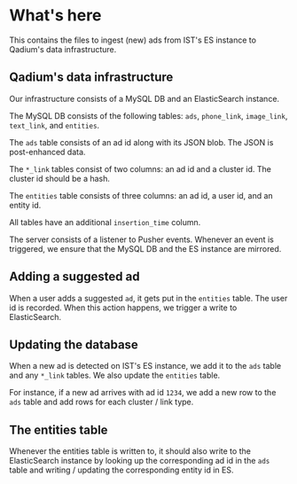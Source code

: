 # What's here
This contains the files to ingest (new) ads from IST's ES instance to Qadium's data infrastructure.

## Qadium's data infrastructure
Our infrastructure consists of a MySQL DB and an ElasticSearch instance.

The MySQL DB consists of the following tables: `ads`, `phone_link`, `image_link`, `text_link`, and `entities`.

The `ads` table consists of an ad id along with its JSON blob. The JSON is post-enhanced data.

The `*_link` tables consist of two columns: an ad id and a cluster id. The cluster id should be a hash.

The `entities` table consists of three columns: an ad id, a user id, and an entity id.

All tables have an additional `insertion_time` column.

The server consists of a listener to Pusher events. Whenever an event is triggered, we ensure that the MySQL DB and the ES instance are mirrored.

## Adding a suggested ad
When a user adds a suggested `ad`, it gets put in the `entities` table. The user id is recorded. When this action happens, we trigger a write to ElasticSearch.

## Updating the database
When a new ad is detected on IST's ES instance, we add it to the `ads` table and any `*_link` tables. We also update the `entities` table.

For instance, if a new ad arrives with ad id `1234`, we add a new row to the `ads` table and add rows for each cluster / link type.

## The entities table
Whenever the entities table is written to, it should also write to the ElasticSearch instance by looking up the corresponding ad id in the `ads` table and writing / updating the corresponding entity id in ES.
